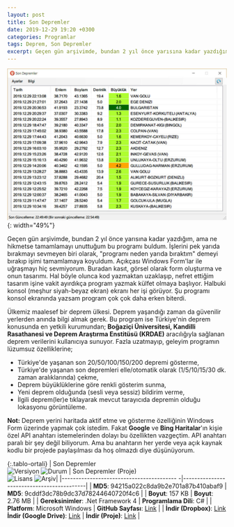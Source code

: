 ```yaml
---
layout: post
title: Son Depremler
date: 2019-12-29 19:20 +0300
categories: Programlar
tags: Deprem, Son Depremler
excerpt: Geçen gün arşivimde, bundan 2 yıl önce yarısına kadar yazdığım, ama ne hikmetse tamamlamayı unuttuğum bu programı buldum. İşlerini pek yarıda bırakmayı sevmeyen biri olarak, "programı neden yarıda bıraktım" demeyi bırakıp işimi tamamlamaya koyuldum...
---
```

![son-depremler](/images/programlar/son-depremler.jpg){: width="49%"}

Geçen gün arşivimde, bundan 2 yıl önce yarısına kadar yazdığım, ama ne hikmetse tamamlamayı unuttuğum bu programı buldum. İşlerini pek yarıda bırakmayı sevmeyen biri olarak, "programı neden yarıda bıraktım" demeyi bırakıp işimi tamamlamaya koyuldum. Açıkçası Windows Form'lar ile uğraşmayı hiç sevmiyorum. Buradan kasıt, görsel olarak form oluşturma ve onun tasarımı. Hal böyle olunca kod yazmaktan uzaklaşıp, nefret ettiğim tasarım işine vakit ayırdıkça program yazmak külfet olmaya başlıyor. Halbuki konsol (meşhur siyah-beyaz ekran) ekranı her işi görüyor. Şu programı konsol ekranında yazsam program çok çok daha erken biterdi.

Ülkemiz maalesef bir deprem ülkesi. Deprem yaşandığı zaman da güvenilir yerlerden anında bilgi almak gerek. Bu program ise Türkiye'nin deprem konusunda en yetkili kurumundan; **Boğaziçi Üniversitesi, Kandilli Rasathanesi ve Deprem Araştırma Enstitüsü (KRDAE)** aracılığıyla sağlanan deprem verilerini kullanıcıya sunuyor. Fazla uzatmayıp, geleyim programın lüzumsuz özelliklerine;

- Türkiye'de yaşanan son 20/50/100/150/200 depremi gösterme,
- Türkiye'de yaşanan son depremleri elle/otomatik olarak (1/5/10/15/30 dk. zaman aralıklarında) çekme,
- Deprem büyüklüklerine göre renkli gösterim sunma,
- Yeni deprem olduğunda (sesli veya sessiz) bildirim verme,
- İlgili deprem(ler)e tıklayarak mevcut tarayıcıda depremin olduğu lokasyonu görüntüleme. 

**Not:** Deprem yerini haritada aktif etme ve gösterme özelliğinin Windows Form üzerinde yapmak çok istedim. Fakat **Google** ve **Bing Haritalar**'ın kişie özel API anahtarı istemelerinden dolayı bu özellikten vazgeçtim. API anahtarı paralı bir şey değil biliyorum. Ama bu anahtarın her yerde veya açık kaynak kodlu bir projede paylaşılması da hoş olmazdı diye düşünüyorum. 

{:.tablo-ortali}
| Son Depremler <br>![Versiyon](https://img.shields.io/badge/Versiyon-1.1-blueviolet.svg?style=flat) ![Durum](https://img.shields.io/badge/Durum-Çalışıyor-success.svg?style=flat) |  Son Depremler (Proje)<br>![Lisans](https://img.shields.io/badge/Lisans-MIT-blue.svg?style=flat) ![Arşiv](https://img.shields.io/badge/Arşiv-orange.svg?style=flat)|
|----------------------------------------- -|-------------------------------------------|
| **MD5**: 94215a022c8da9b2e701a87b410abaf9 | **MD5**: 9cddf3dc78b9dc37d78244640720f4c6 | 
| **Boyut**:  157 KB                       | **Boyut**:  2.76 MB                         |
| **Gereksinimler**: .Net Framework 4     | **Programlama Dili**: C# |
| **Platform**: Microsoft Windows           | **GitHub Sayfası**: [Link](https://github.com/Umut-D/Son-Depremler) |
| **İndir (Dropbox)**: [Link](https://www.dropbox.com/s/ohlch6m0icorxes/son-depremler.zip?dl=1) <br> **İndir (Google Drive)**: [Link](https://drive.google.com/uc?id=13eM5Z_T3zBxTlxtC8J8nCQq8balBIq5q&export=download) | **İndir (Proje)**: [Link](https://www.dropbox.com/s/jjx7d3xfftkkooj/son-depremler-proje.zip?dl=1) |